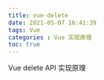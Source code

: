 ```yaml
---
title: vue-delete
date: 2021-05-07 16:41:39
tags: Vue
categories : Vue 实现原理
toc: true
---
```

Vue delete  API 实现原理